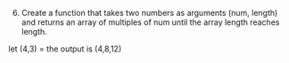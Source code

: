 6. Create a function that takes two numbers as arguments (num, length) and returns an array of multiples of num until the array length reaches length.

let (4,3) = the output is (4,8,12)
